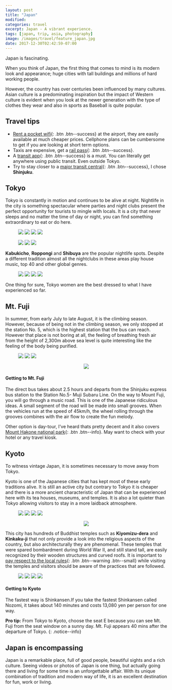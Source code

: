 ```yaml
---
layout: post
title: "Japan"
modified:
categories: travel
excerpt: Japan - A vibrant experience.
tags: [japan, trip, asia, photography]
image: /images/travel/feature_japan.jpg
date: 2017-12-30T02:42:59-07:00
---
```


Japan is fascinating.

When you think of Japan, the first thing that comes to mind is its modern look and appearance; huge cities with tall buildings and millions of hard working people.

However, the country has over centuries been influenced by many cultures. Asian culture is a predominating inspiration but the impact of Western culture is evident when you look at the newer generation with the type of clothes they wear and also in sports as Baseball is quite popular.

## Travel tips
- [Rent a pocket wifi](){: .btn .btn--success} at the airport, they are easily available at much cheaper prices. Cellphone plans can be cumbersome to get if you are looking at short term options.
- Taxis are expensive, get a [rail pass](){: .btn .btn--success}.
- A [transit app](){: .btn .btn--success} is a must. You can literally get anywhere using public transit. Even outside Tokyo.
- Try to stay closer to a [major transit central](){: .btn .btn--success}, I chose **Shinjuku**.

## Tokyo
Tokyo is constantly in motion and continues to be alive at night. Nightlife in the city is something spectacular where parties and night clubs present the perfect opportunity for tourists to mingle with locals. It is a city that never sleeps and no matter the time of day or night, you can find something extraordinary to eat or do here.

<figure class="half">
  <a href="https://farm5.staticflickr.com/4632/25680104027_deef730403_b.jpg" title=""><img src="https://farm5.staticflickr.com/4632/25680104027_deef730403_m.jpg"></a>
  <a href="https://farm5.staticflickr.com/4653/25680105487_97f1e9b695_b.jpg" title=""><img src="https://farm5.staticflickr.com/4653/25680105487_97f1e9b695_m.jpg"></a>
  <a href="https://farm5.staticflickr.com/4764/38740657890_4bdafbf0e9_b.jpg" title=""><img src="https://farm5.staticflickr.com/4764/38740657890_4bdafbf0e9_m.jpg"></a>
  <a href="https://farm5.staticflickr.com/4656/40551082341_0f4327ba03_b.jpg" title=""><img src="https://farm5.staticflickr.com/4656/40551082341_0f4327ba03_m.jpg"></a>
</figure>

<figure class="third">
  <a href="https://farm5.staticflickr.com/4602/25783918637_cbfa45c156_b.jpg" title=""><img src="https://farm5.staticflickr.com/4602/25783918637_cbfa45c156_m.jpg"></a>
  <a href="https://farm5.staticflickr.com/4793/39944834294_8ea3596437_b.jpg" title=""><img src="https://farm5.staticflickr.com/4793/39944834294_8ea3596437_m.jpg"></a>
  <a href="https://farm5.staticflickr.com/4617/40612623672_463566b087_b.jpg" title=""><img src="https://farm5.staticflickr.com/4617/40612623672_463566b087_m.jpg"></a>
</figure>

**Kabukicho**, **Roppongi** and **Shibuya** are the popular nightlife spots. Despite a different tradition almost all the nightclubs in these areas play house music, top 40 and other global genres.

<figure class="half">
  <a href="https://farm5.staticflickr.com/4655/40551072881_09152b1d9d_b.jpg" title=""><img src="https://farm5.staticflickr.com/4655/40551072881_09152b1d9d_m.jpg"></a>
  <a href="https://farm5.staticflickr.com/4750/40551077271_c279efc9b8_b.jpg" title=""><img src="https://farm5.staticflickr.com/4750/40551077271_c279efc9b8_m.jpg"></a>
  <a href="https://farm5.staticflickr.com/4669/40551075781_a5cf55f86c_b.jpg" title=""><img src="https://farm5.staticflickr.com/4669/40551075781_a5cf55f86c_m.jpg"></a>
  <a href="https://farm5.staticflickr.com/4622/39840179634_5fc8e8a021_b.jpg" title=""><img src="https://farm5.staticflickr.com/4622/39840179634_5fc8e8a021_m.jpg"></a>
</figure>

One thing for sure, Tokyo women are the best dressed to what I have experienced so far.

## Mt. Fuji
In summer, from early July to late August, it is the climbing season. However, because of being not in the climbing season, we only stopped at the station No. 5, which is the highest station that the bus can reach. However that place is not boring at all, the feeling of breathing fresh air from the height of 2,300m above sea level is quite interesting like the feeling of the body being purified.

<figure class="third">
  <a href="https://farm5.staticflickr.com/4752/39840205204_9f4ee651cd_b.jpg" title=""><img src="https://farm5.staticflickr.com/4752/39840205204_9f4ee651cd_m.jpg"></a>
  <a href="https://farm5.staticflickr.com/4752/25680123807_60f41e418f_b.jpg" title=""><img src="https://farm5.staticflickr.com/4752/25680123807_60f41e418f_m.jpg"></a>
  <a href="https://farm5.staticflickr.com/4607/39840204364_7eee3eede2_b.jpg" title=""><img src="https://farm5.staticflickr.com/4607/39840204364_7eee3eede2_m.jpg"></a>
</figure>

<figure class="single">
  <center>
    <a href="https://farm5.staticflickr.com/4792/39944851694_8bfb0a33b1_b.jpg" title=""><img src="https://farm5.staticflickr.com/4792/39944851694_8bfb0a33b1_c.jpg"></a>
  </center>
</figure>

#### Getting to Mt. Fuji
The direct bus takes about 2.5 hours and departs from the Shinjuku express bus station to the Station No.5- Muji Subaru Line. On the way to Mount Fuji, you will go through a music road. This is one of the Japanese ridiculous ideas. A small segment of the road will be made into small grooves. When the vehicles run at the speed of 45km/h, the wheel rolling through the grooves combines with the air flow to create the fun melody.

Other option is day-tour, I've heard thats pretty decent and it also covers [Mount Hakone national park](){: .btn .btn--info}. May want to check with your hotel or any travel kiosk.

## Kyoto
To witness vintage Japan, it is sometimes necessary to move away from Tokyo.

Kyoto is one of the Japanese cities that has kept most of these early traditions alive. It is still an active city but contrary to Tokyo it is cheaper and there is a more ancient characteristic of Japan that can be experienced here with its tea houses, museums, and temples. It is also a lot quieter than Tokyo allowing visitors to stay in a more laidback atmosphere.

<figure class="half">
  <a href="https://farm5.staticflickr.com/4650/40508097022_cd74d20d63_b.jpg" title=""><img src="https://farm5.staticflickr.com/4650/40508097022_cd74d20d63_m.jpg"></a>
  <a href="https://farm5.staticflickr.com/4753/40508110762_557eecce45_b.jpg" title=""><img src="https://farm5.staticflickr.com/4753/40508110762_557eecce45_m.jpg"></a>
  <a href="https://farm5.staticflickr.com/4626/26679794448_89947517a4_b.jpg" title=""><img src="https://farm5.staticflickr.com/4626/26679794448_89947517a4_m.jpg"></a>
  <a href="https://farm5.staticflickr.com/4621/40551055231_2facb20986_b.jpg" title=""><img src="https://farm5.staticflickr.com/4621/40551055231_2facb20986_m.jpg"></a>
</figure>

<figure>
  <center>
    <a href="https://farm5.staticflickr.com/4750/40551054241_55908bc4e5_b.jpg" title=""><img src="https://farm5.staticflickr.com/4750/40551054241_55908bc4e5_c.jpg"></a>
  </center>
</figure>

This city has hundreds of Buddhist temples such as **Kiyomizu-dera** and **Kinkaku-ji** that not only provide a look into the religious aspects of the country, but also architecturally they are phenomenal. These temples that were spared bombardment during World War II, and still stand tall, are easily recognized by their wooden structures and curved roofs. It is important to [pay respect to the local rules](){: .btn .btn--warning .btn--small} while visiting the temples and visitors should be aware of the practices that are followed.

<figure class="half">
  <a href="https://farm5.staticflickr.com/4678/38740621970_b034a13364_b.jpg" title=""><img src="https://farm5.staticflickr.com/4678/38740621970_b034a13364_m.jpg"></a>
  <a href="https://farm5.staticflickr.com/4700/40551034851_e45735ff9e_b.jpg" title=""><img src="https://farm5.staticflickr.com/4700/40551034851_e45735ff9e_m.jpg"></a>
  <a href="https://farm5.staticflickr.com/4740/38844212670_ce5812749f_b.jpg" title=""><img src="https://farm5.staticflickr.com/4740/38844212670_ce5812749f_m.jpg"></a>
  <a href="https://farm5.staticflickr.com/4720/39840111464_b7cff6bbfa_b.jpg" title=""><img src="https://farm5.staticflickr.com/4720/39840111464_b7cff6bbfa_m.jpg"></a>
</figure>

#### Getting to Kyoto
The fastest way is Shinkansen.If you take the fastest Shinkansen called Nozomi, it takes about 140 minutes and costs 13,080 yen per person for one way.

**Pro tip:**
From Tokyo to Kyoto, choose the seat E because you can see Mt. Fuji from the seat window on a sunny day. Mt. Fuji appears 40 mins after the departure of Tokyo.
{: .notice--info}


## Japan is encompassing
Japan is a remarkable place, full of good people, beautiful sights and a rich culture. Seeing videos or photos of Japan is one thing, but actually going there and living for some time is an unforgettable affair. With its unique combination of tradition and modern way of life, it is an excellent destination for fun, work or living.
